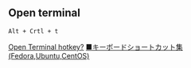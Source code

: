 ## Open terminal

`Alt + Crtl + t`

[Open Terminal hotkey?](https://www.raspberrypi.org/forums/viewtopic.php?t=20219)
[■キーボードショートカット集(Fedora,Ubuntu,CentOS)](https://www.linuxmania.jp/shortcut.html)
